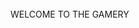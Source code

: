 <html>
	<head>
		<script src="https://ajax.googleapis.com/ajax/libs/jquery/3.5.1/jquery.min.js"></script>
		<script src="/index.js"></script>
		<style>
	      		@import url('https://fonts.googleapis.com/css2?family=Anonymous+Pro&display=swap');
	    	</style>
		<link rel="stylesheet" href="/main.css">
	</head>
	<body>
		<div id="content">
			<br />
			WELCOME TO THE GAMERY
			<br />
			<img id="chapter1" class="img-link" />
		</div>
	</body>
</html>
